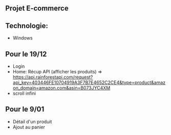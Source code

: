 ## Projet E-commerce 

## Technologie:
- Windows

## Pour le 19/12
- Login
- Home: Récup API (afficher les produits) =>
https://api.rainforestapi.com/request?api_key=403446FE10704919A3F7B7E4652C2CE4&type=product&amazon_domain=amazon.com&asin=B073JYC4XM
- scroll infini

## Pour le 9/01
- Détail d'un produit
- Ajout au panier

